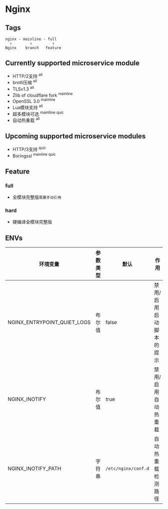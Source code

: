 # Nginx

## Tags
```
nginx - mainline - full
  ↑        ↑         ↑
Nginx    branch   feature
```

## Currently supported microservice module
- HTTP/2支持 <sup>all</sup>
- brotli压缩 <sup>all</sup>
- TLSv1.3 <sup>all</sup>
- Zlib of cloudflare fork <sup>mainline</sup>
- OpenSSL 3.0 <sup>mainline</sup>
- Lua模块支持 <sup>all</sup>
- 超多模块可选 <sup>mainlline quic</sup>
- 自动热重载 <sup>all</sup>

## Upcoming supported microservice modules
- HTTP/3支持 <sup>quic</sup>
- Boringssl <sup>mainline quic</sup>

## Feature
### full
- 全模块完整版`需要手动引用`

### hard
- 硬编译全模块完整版

## ENVs

|  环境变量 | 参数类型 | 默认 | 作用 |
|  ---- | ---- | ---- | ---- |
| NGINX_ENTRYPOINT_QUIET_LOGS  | 布尔值 | false | 禁用/启用启动脚本的提示 |
| NGINX_INOTIFY | 布尔值 | true | 禁用/启用自动热重载 |
| NGINX_INOTIFY_PATH | 字符串 | `/etc/nginx/conf.d` | 自动热重载检测路径 |